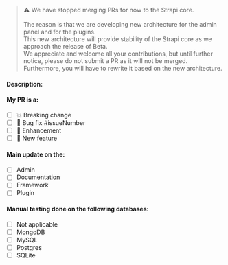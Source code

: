 > ⚠️ We have stopped merging PRs for now to the Strapi core.<br><br>
> The reason is that we are developing new architecture for the admin panel and for the plugins.<br>
> This new architecture will provide stability of the Strapi core as we approach the release of Beta.<br>
> We appreciate and welcome all your contributions, but until further notice, please do not submit a PR as it will not be merged.<br>
> Furthermore, you will have to rewrite it based on the new architecture.


<!-- ⚠️ Your PR title will appear in the changelogs please make it short detailed and understandable for all. -->

<!-- Write a short description of what your PR does and link the concerned issues of your update. -->
<!-- ⚠️ Please link issue(s) you close / fix by using GitHub keywords https://help.github.com/articles/closing-issues-using-keywords/ !-->
#### Description:



<!-- Uncomment the correct contribution type. !-->

#### My PR is a:
- [ ] 💥 Breaking change
- [ ] 🐛 Bug fix #issueNumber
- [ ] 💅 Enhancement
- [ ] 🚀 New feature

#### Main update on the:
- [ ] Admin
- [ ] Documentation
- [ ] Framework
- [ ] Plugin

<!-- Please note that all databases should be tested and confirmed to be working prior to the PR being merged. -->
#### Manual testing done on the following databases:
- [ ] Not applicable
- [ ] MongoDB
- [ ] MySQL
- [ ] Postgres
- [ ] SQLite
